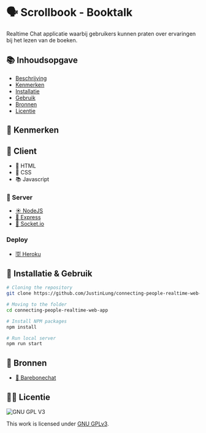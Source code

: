 # 🗣 Scrollbook - Booktalk

Realtime Chat applicatie waarbij gebruikers kunnen praten over ervaringen bij het lezen van de boeken.

## 📚 Inhoudsopgave

- [Beschrijving](#beschrijving)
- [Kenmerken](#kenmerken)
- [Installatie](#installatie)
- [Gebruik](#gebruik)
- [Bronnen](#bronnen)
- [Licentie](#licentie)

## 📱 Kenmerken

## 🛒 Client
- 🍔 HTML
- 👋 CSS
- 📚 Javascript
### 🔨 Server
- [☀️ NodeJS](https://nodejs.dev/)
- [🚄 Express](https://www.npmjs.com/package/express)
- [🧦 Socket.io](https://www.npmjs.com/package/socket.io)

### Deploy
- [🈳 Heroku](https://dashboard.heroku.com/)

## 📓 Installatie & Gebruik

```bash
# Cloning the repository
git clone https://github.com/JustinLung/connecting-people-realtime-web-app.git

# Moving to the folder
cd connecting-people-realtime-web-app

# Install NPM packages
npm install

# Run local server
npm run start
```
## 📕 Bronnen
- [📱 Barebonechat](https://github.com/ju5tu5/barebonechat)

## 🏋️‍♀️ Licentie

![GNU GPL V3](https://www.gnu.org/graphics/gplv3-127x51.png)

This work is licensed under [GNU GPLv3](./LICENSE).
